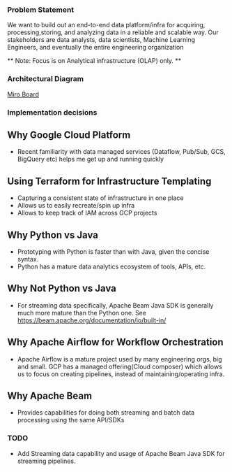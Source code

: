 ### Problem Statement

We want to build out an end-to-end data platform/infra for acquiring, processing,storing, and analyzing data in a reliable and scalable way.
Our stakeholders are data analysts, data scientists, Machine Learning Engineers, and eventually the entire engineering organization

** Note: Focus is on Analytical infrastructure (OLAP) only. **


### Architectural Diagram

[Miro Board](https://miro.com/app/board/uXjVOXU46uU=/?invite_link_id=122279030205)
### Implementation decisions

## Why Google Cloud Platform

* Recent familiarity with data managed services (Dataflow, Pub/Sub, GCS, BigQuery etc) helps me get up and running quickly

## Using Terraform for Infrastructure Templating

* Capturing a consistent state of infrastructure in one place
* Allows us to easily recreate/spin up infra
* Allows to keep track of IAM across GCP projects

## Why Python vs Java
* Prototyping with Python is faster than with Java, given the concise syntax.
* Python has a mature data analytics ecosystem of tools, APIs, etc.
## Why Not Python vs Java
* For streaming data specifically, Apache Beam Java SDK is generally much more mature than the Python one. See https://beam.apache.org/documentation/io/built-in/
## Why  Apache Airflow for Workflow Orchestration
* Apache Airflow is a mature project used by many engineering orgs, big and small. GCP has a managed offering(Cloud composer) which allows us to focus on creating pipelines, instead of maintaining/operating infra.
##  Why Apache Beam
* Provides capabilities for doing both streaming and batch data processing using the same API/SDKs

### TODO

* Add Streaming data capability and usage of Apache Beam Java SDK for streaming pipelines.
